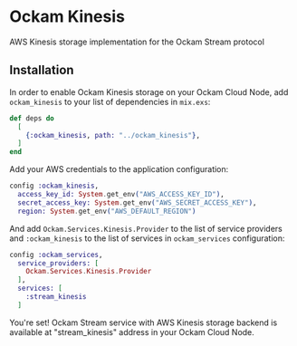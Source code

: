 # Ockam Kinesis

AWS Kinesis storage implementation for the Ockam Stream protocol

## Installation

In order to enable Ockam Kinesis storage on your Ockam Cloud Node, add `ockam_kinesis` to your list of dependencies in `mix.exs`:

```elixir
def deps do
  [
    {:ockam_kinesis, path: "../ockam_kinesis"},
  ]
end
```

Add your AWS credentials to the application configuration:
```elixir
config :ockam_kinesis,
  access_key_id: System.get_env("AWS_ACCESS_KEY_ID"),
  secret_access_key: System.get_env("AWS_SECRET_ACCESS_KEY"),
  region: System.get_env("AWS_DEFAULT_REGION")
```

And add `Ockam.Services.Kinesis.Provider` to the list of service providers and `:ockam_kinesis` to the list of services in `ockam_services` configuration:

```elixir
config :ockam_services,
  service_providers: [
    Ockam.Services.Kinesis.Provider
  ],
  services: [
    :stream_kinesis
  ]
```

You're set! Ockam Stream service with AWS Kinesis storage backend is available at "stream_kinesis" address in your Ockam Cloud Node.
